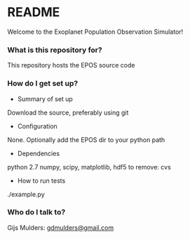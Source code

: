 # README #

Welcome to the Exoplanet Population Observation Simulator!

### What is this repository for? ###

This repository hosts the EPOS source code

### How do I get set up? ###

* Summary of set up

Download the source, preferably using git

* Configuration

None. Optionally add the EPOS dir to your python path

* Dependencies

python 2.7
numpy, scipy, matplotlib, hdf5
to remove: cvs

* How to run tests

./example.py



### Who do I talk to? ###

Gijs Mulders: gdmulders@gmail.com